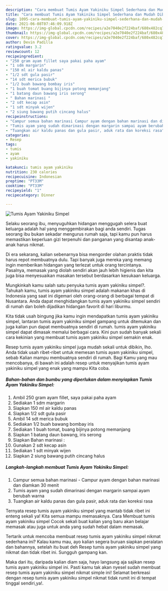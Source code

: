 ```yaml
---
description: "Cara membuat Tumis Ayam Yakiniku Simpel Sederhana dan Mudah Dibuat"
title: "Cara membuat Tumis Ayam Yakiniku Simpel Sederhana dan Mudah Dibuat"
slug: 1095-cara-membuat-tumis-ayam-yakiniku-simpel-sederhana-dan-mudah-dibuat
date: 2021-06-08T07:46:09.918Z
image: https://img-global.cpcdn.com/recipes/a2e7040e2f224baf/680x482cq70/tumis-ayam-yakiniku-simpel-foto-resep-utama.jpg
thumbnail: https://img-global.cpcdn.com/recipes/a2e7040e2f224baf/680x482cq70/tumis-ayam-yakiniku-simpel-foto-resep-utama.jpg
cover: https://img-global.cpcdn.com/recipes/a2e7040e2f224baf/680x482cq70/tumis-ayam-yakiniku-simpel-foto-resep-utama.jpg
author: Devin Padilla
ratingvalue: 3.2
reviewcount: 12
recipeingredient:
- "250 gram ayam fillet saya pakai paha ayam"
- "1 sdm margarin"
- "150 ml air kaldu panas"
- "1/2 sdt gula pasir"
- "14 sdt merica bubuk"
- "1/2 buah bawang bombay iris"
- "1 buah tomat buang bijinya potong memanjang"
- "1 batang daun bawang iris serong"
- " Bahan marinasi "
- "2 sdt kecap asin"
- "1 sdt minyak wijen"
- "2 siung bawang putih cincang halus"
recipeinstructions:
- "Campur semua bahan marinasi Campur ayam dengan bahan marinasi dan diamkan 30 menit"
- "Tumis ayam yang sudah dimarinasi dengan margarin sampai ayam berubah warna"
- "Tuangkan air kaldu panas dan gula pasir, aduk rata dan koreksi rasa"
categories:
- Resep
tags:
- tumis
- ayam
- yakiniku

katakunci: tumis ayam yakiniku 
nutrition: 230 calories
recipecuisine: Indonesian
preptime: "PT33M"
cooktime: "PT33M"
recipeyield: "1"
recipecategory: Dinner

---
```



![Tumis Ayam Yakiniku Simpel](https://img-global.cpcdn.com/recipes/a2e7040e2f224baf/680x482cq70/tumis-ayam-yakiniku-simpel-foto-resep-utama.jpg)

Selaku seorang ibu, menyuguhkan hidangan menggugah selera buat keluarga adalah hal yang menggembirakan bagi anda sendiri. Tugas seorang ibu bukan sekadar mengurus rumah saja, tapi kamu pun harus memastikan keperluan gizi terpenuhi dan panganan yang disantap anak-anak harus nikmat.

Di era  sekarang, kalian sebenarnya bisa mengorder olahan praktis tidak harus repot membuatnya dulu. Tapi banyak juga mereka yang memang ingin memberikan hidangan yang terlezat untuk orang tercintanya. Pasalnya, memasak yang diolah sendiri akan jauh lebih higienis dan kita juga bisa menyesuaikan masakan tersebut berdasarkan kesukaan keluarga. 



Mungkinkah kamu salah satu penyuka tumis ayam yakiniku simpel?. Tahukah kamu, tumis ayam yakiniku simpel adalah makanan khas di Indonesia yang saat ini digemari oleh orang-orang di berbagai tempat di Nusantara. Anda dapat menghidangkan tumis ayam yakiniku simpel sendiri di rumah dan boleh dijadikan hidangan favorit di hari liburmu.

Kita tidak usah bingung jika kamu ingin mendapatkan tumis ayam yakiniku simpel, lantaran tumis ayam yakiniku simpel gampang untuk ditemukan dan juga kalian pun dapat membuatnya sendiri di rumah. tumis ayam yakiniku simpel dapat dimasak memalui berbagai cara. Kini pun sudah banyak sekali cara kekinian yang membuat tumis ayam yakiniku simpel semakin enak.

Resep tumis ayam yakiniku simpel juga mudah sekali untuk dibikin, lho. Anda tidak usah ribet-ribet untuk memesan tumis ayam yakiniku simpel, sebab Kalian mampu membuatnya sendiri di rumah. Bagi Kamu yang mau mencobanya, di bawah ini adalah resep untuk menyajikan tumis ayam yakiniku simpel yang enak yang mampu Kita coba.

<!--inarticleads1-->

##### Bahan-bahan dan bumbu yang diperlukan dalam menyiapkan Tumis Ayam Yakiniku Simpel:

1. Ambil 250 gram ayam fillet, saya pakai paha ayam
1. Sediakan 1 sdm margarin
1. Siapkan 150 ml air kaldu panas
1. Siapkan 1/2 sdt gula pasir
1. Ambil 14 sdt merica bubuk
1. Sediakan 1/2 buah bawang bombay iris
1. Sediakan 1 buah tomat, buang bijinya potong memanjang
1. Siapkan 1 batang daun bawang, iris serong
1. Siapkan  Bahan marinasi :
1. Gunakan 2 sdt kecap asin
1. Sediakan 1 sdt minyak wijen
1. Siapkan 2 siung bawang putih cincang halus




<!--inarticleads2-->

##### Langkah-langkah membuat Tumis Ayam Yakiniku Simpel:

1. Campur semua bahan marinasi - Campur ayam dengan bahan marinasi dan diamkan 30 menit
1. Tumis ayam yang sudah dimarinasi dengan margarin sampai ayam berubah warna
1. Tuangkan air kaldu panas dan gula pasir, aduk rata dan koreksi rasa




Ternyata resep tumis ayam yakiniku simpel yang mantab tidak ribet ini enteng sekali ya! Kita semua mampu memasaknya. Cara Membuat tumis ayam yakiniku simpel Cocok sekali buat kalian yang baru akan belajar memasak atau juga untuk anda yang sudah hebat dalam memasak.

Tertarik untuk mencoba membuat resep tumis ayam yakiniku simpel nikmat sederhana ini? Kalau kamu mau, ayo kalian segera buruan siapkan peralatan dan bahannya, setelah itu buat deh Resep tumis ayam yakiniku simpel yang nikmat dan tidak ribet ini. Sungguh gampang kan. 

Maka dari itu, daripada kalian diam saja, hayo langsung aja sajikan resep tumis ayam yakiniku simpel ini. Pasti kamu tak akan nyesel sudah membuat resep tumis ayam yakiniku simpel nikmat simple ini! Selamat berkreasi dengan resep tumis ayam yakiniku simpel nikmat tidak rumit ini di tempat tinggal sendiri,ya!.

